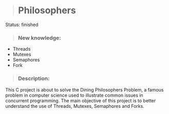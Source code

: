 > <h1>Philosophers</h1>

Status: finished

> <h3>New knowledge: </h3>
  + Threads
  + Mutexes
  + Semaphores
  + Fork

> <h3>Description: </h3>
This C project is about to solve the Dining Philosophers Problem, a famous problem in computer science used to illustrate common issues in concurrent programming. 
The main objective of this project is to better understand the use of Threads, Mutexes, Semaphores and Forks.
